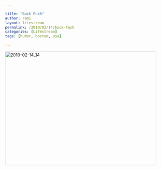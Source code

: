 ```yaml
---

title: "Buck Fush"
author: rami
layout: lifestream 
permalink: /2010/02/14/buck-fush
categories: [Lifestream]
tags: [humor, boston, usa]

---
```


<div class='p_embed p_image_embed'>
  <a href="http://139.59.20.41/wp-content/uploads/2011/12/2010-02-14_14-25-56-scaled-1000.jpg"><img alt="2010-02-14_14" height="375" src="http://139.59.20.41/wp-content/uploads/2011/12/2010-02-14_14-25-56-scaled-1000.jpg?w=300" width="500" /></a>
</div>
